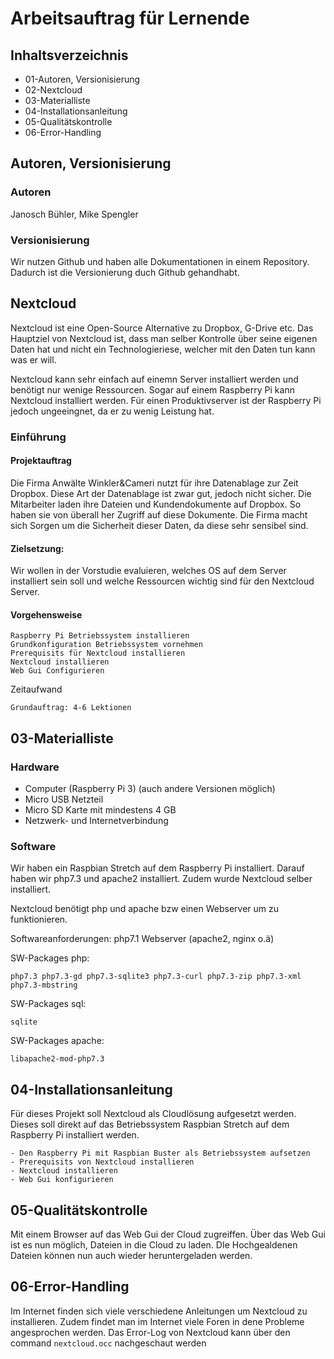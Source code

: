 # Arbeitsauftrag für Lernende
##  Inhaltsverzeichnis
- 01-Autoren, Versionisierung
- 02-Nextcloud
- 03-Materialliste
- 04-Installationsanleitung
- 05-Qualitätskontrolle
- 06-Error-Handling

## Autoren, Versionisierung
### Autoren
Janosch Bühler, Mike Spengler
### Versionisierung
Wir nutzen Github und haben alle Dokumentationen in einem Repository. Dadurch ist die Versionierung duch Github gehandhabt.

## Nextcloud
Nextcloud ist eine Open-Source Alternative zu Dropbox, G-Drive etc. Das Hauptziel von Nextcloud ist, dass man selber Kontrolle über seine eigenen Daten hat und nicht ein Technologieriese, welcher mit den Daten tun kann was er will. 

Nextcloud kann sehr einfach auf einemn Server installiert werden und benötigt nur wenige Ressourcen. Sogar auf einem Raspberry Pi kann Nextcloud installiert werden. Für einen Produktivserver ist der Raspberry Pi jedoch ungeeingnet, da er zu wenig Leistung hat. 

### Einführung

#### Projektauftrag

Die Firma Anwälte Winkler&Cameri nutzt für ihre Datenablage zur Zeit Dropbox. Diese Art der Datenablage ist zwar gut, jedoch nicht sicher. Die Mitarbeiter laden ihre Dateien und Kundendokumente auf Dropbox. So haben sie von überall her Zugriff auf diese Dokumente. Die Firma macht sich Sorgen um die Sicherheit dieser Daten, da diese sehr sensibel sind. 

#### Zielsetzung: 
Wir wollen in der Vorstudie evaluieren, welches OS auf dem Server installiert sein soll und welche Ressourcen wichtig sind für den Nextcloud Server.

#### Vorgehensweise

    Raspberry Pi Betriebssystem installieren
    Grundkonfiguration Betriebssystem vornehmen
    Prerequisits für Nextcloud installieren
    Nextcloud installieren
    Web Gui Configurieren


Zeitaufwand

    Grundauftrag: 4-6 Lektionen
   
## 03-Materialliste

### Hardware
-   Computer (Raspberry Pi 3) (auch andere Versionen möglich)
-   Micro USB Netzteil
-   Micro SD Karte mit mindestens 4 GB
-   Netzwerk- und Internetverbindung

### Software
Wir haben ein Raspbian Stretch auf dem Raspberry Pi installiert. Darauf haben wir php7.3 und apache2 installiert.
Zudem wurde Nextcloud selber installiert. 

Nextcloud benötigt php und apache bzw einen Webserver um zu funktionieren.

Softwareanforderungen: 
php7.1
Webserver (apache2, nginx o.ä)

SW-Packages php:
```
php7.3 php7.3-gd php7.3-sqlite3 php7.3-curl php7.3-zip php7.3-xml php7.3-mbstring
```
SW-Packages sql:
```
sqlite
```
SW-Packages apache:
```
libapache2-mod-php7.3
```

## 04-Installationsanleitung
Für dieses Projekt soll Nextcloud als Cloudlösung aufgesetzt werden. Dieses soll direkt auf das Betriebssystem Raspbian Stretch auf dem Raspberry Pi installiert werden.
```
- Den Raspberry Pi mit Raspbian Buster als Betriebssystem aufsetzen
- Prerequisits von Nextcloud installieren
- Nextcloud installieren
- Web Gui konfigurieren
```


## 05-Qualitätskontrolle
Mit einem Browser auf das Web Gui der Cloud zugreiffen.
Über das Web Gui ist es nun möglich, Dateien in die Cloud zu laden. DIe Hochgealdenen Dateien können nun auch wieder heruntergeladen werden.

## 06-Error-Handling
Im Internet finden sich viele verschiedene Anleitungen um Nextcloud zu installieren. Zudem findet man im Internet viele Foren in dene Probleme angesprochen werden.
Das Error-Log von Nextcloud kann über den command ``nextcloud.occ`` nachgeschaut werden